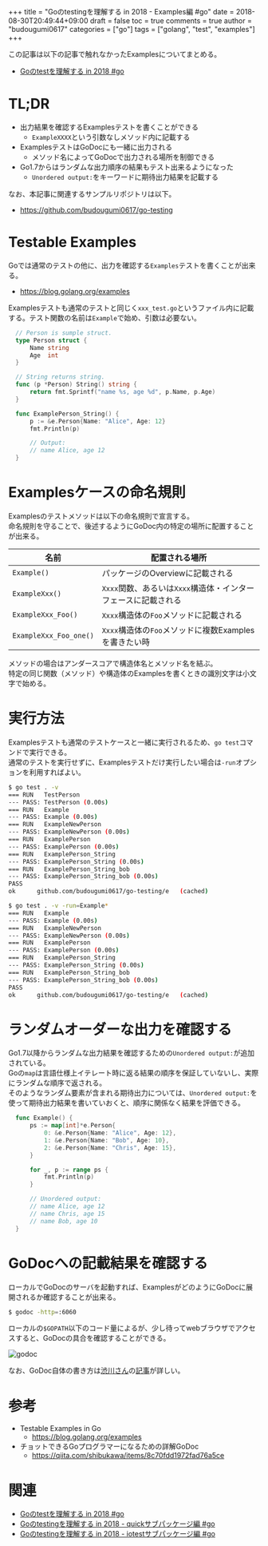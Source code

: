 +++
title = "Goのtestingを理解する in 2018 - Examples編 #go"
date = 2018-08-30T20:49:44+09:00
draft = false
toc = true
comments = true
author = "budougumi0617"
categories = ["go"]
tags = ["golang", "test", "examples"]
+++

この記事は以下の記事で触れなかったExamplesについてまとめる。

- [Goのtestを理解する in 2018 #go](/2018/08/19/go-testing2018)

<!--more-->

# TL;DR
- 出力結果を確認するExamplesテストを書くことができる
  - `ExampleXXXX`という引数なしメソッド内に記載する
- ExamplesテストはGoDocにも一緒に出力される
  - メソッド名によってGoDocで出力される場所を制御できる
- Go1.7からはランダムな出力順序の結果もテスト出来るようになった
  - `Unordered output:`をキーワードに期待出力結果を記載する

なお、本記事に関連するサンプルリポジトリは以下。

- https://github.com/budougumi0617/go-testing

# Testable Examples
Goでは通常のテストの他に、出力を確認する`Examples`テストを書くことが出来る。

- https://blog.golang.org/examples

Examplesテストも通常のテストと同じく`xxx_test.go`というファイル内に記載する。テスト関数の名前は`Example`で始め、引数は必要ない。

```go
  // Person is sumple struct.
  type Person struct {
      Name string
      Age  int
  }

  // String returns string.
  func (p *Person) String() string {
      return fmt.Sprintf("name %s, age %d", p.Name, p.Age)
  }

  func ExamplePerson_String() {
      p := &e.Person{Name: "Alice", Age: 12}
      fmt.Println(p)

      // Output:
      // name Alice, age 12
  }
```

# Examplesケースの命名規則
Examplesのテストメソッドは以下の命名規則で宣言する。  
命名規則を守ることで、後述するようにGoDoc内の特定の場所に配置することが出来る。

|名前|配置される場所|
|---|---|
|`Example()`| パッケージのOverviewに記載される|
|`ExampleXxx()`| `Xxxx`関数、あるいは`Xxxx`構造体・インターフェースに記載される|
|`ExampleXxx_Foo()`| `Xxxx`構造体の`Foo`メソッドに記載される|
|`ExampleXxx_Foo_one()`| `Xxxx`構造体の`Foo`メソッドに複数Examplesを書きたい時|

メソッドの場合はアンダースコアで構造体名とメソッド名を結ぶ。  
特定の同じ関数（メソッド）や構造体のExamplesを書くときの識別文字は小文字で始める。

# 実行方法
Examplesテストも通常のテストケースと一緒に実行されるため、`go test`コマンドで実行できる。  
通常のテストを実行せずに、Examplesテストだけ実行したい場合は`-run`オプションを利用すればよい。

```bash
$ go test . -v
=== RUN   TestPerson
--- PASS: TestPerson (0.00s)
=== RUN   Example
--- PASS: Example (0.00s)
=== RUN   ExampleNewPerson
--- PASS: ExampleNewPerson (0.00s)
=== RUN   ExamplePerson
--- PASS: ExamplePerson (0.00s)
=== RUN   ExamplePerson_String
--- PASS: ExamplePerson_String (0.00s)
=== RUN   ExamplePerson_String_bob
--- PASS: ExamplePerson_String_bob (0.00s)
PASS
ok  	github.com/budougumi0617/go-testing/e	(cached)

$ go test . -v -run=Example*
=== RUN   Example
--- PASS: Example (0.00s)
=== RUN   ExampleNewPerson
--- PASS: ExampleNewPerson (0.00s)
=== RUN   ExamplePerson
--- PASS: ExamplePerson (0.00s)
=== RUN   ExamplePerson_String
--- PASS: ExamplePerson_String (0.00s)
=== RUN   ExamplePerson_String_bob
--- PASS: ExamplePerson_String_bob (0.00s)
PASS
ok  	github.com/budougumi0617/go-testing/e	(cached)
```

# ランダムオーダーな出力を確認する
Go1.7以降からランダムな出力結果を確認するための`Unordered output:`が追加されている。  
Goの`map`は言語仕様上イテレート時に返る結果の順序を保証していないし、実際にランダムな順序で返される。  
そのようなランダム要素が含まれる期待出力については、`Unordered output:`を使って期待出力結果を書いていおくと、順序に関係なく結果を評価できる。


```go
  func Example() {
      ps := map[int]*e.Person{
          0: &e.Person{Name: "Alice", Age: 12},
          1: &e.Person{Name: "Bob", Age: 10},
          2: &e.Person{Name: "Chris", Age: 15},
      }

      for _, p := range ps {
          fmt.Println(p)
      }

      // Unordered output:
      // name Alice, age 12
      // name Chris, age 15
      // name Bob, age 10
  }
```

# GoDocへの記載結果を確認する
ローカルでGoDocのサーバを起動すれば、ExamplesがどのようにGoDocに展開されるか確認することが出来る。
```bash
$ godoc -http=:6060
```
ローカルの`$GOPATH`以下のコード量によるが、少し待ってwebブラウザでアクセスすると、GoDocの具合を確認することができる。

![godoc](/2018/08/30_godoc.png)

なお、GoDoc自体の書き方は[渋川さん](https://twitter.com/shibu_jp)の[記事](https://qiita.com/shibukawa/items/8c70fdd1972fad76a5ce)が詳しい。

# 参考
- Testable Examples in Go
  - https://blog.golang.org/examples
- チョットできるGoプログラマーになるための詳解GoDoc
  - https://qiita.com/shibukawa/items/8c70fdd1972fad76a5ce

# 関連
- [Goのtestを理解する in 2018 #go](/2018/08/19/go-testing2018)
- [Goのtestingを理解する in 2018 - quickサブパッケージ編 #go](/2018/09/05/go-testing2018-quick)
- [Goのtestingを理解する in 2018 - iotestサブパッケージ編 #go](/2018/09/09/go-testing2018-iotest/)


